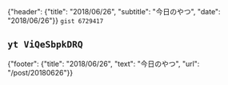 {"header": {"title": "2018/06/26", "subtitle": "今日のやつ", "date": "2018/06/26"}}
```gist 6729417```

```yt ViQeSbpkDRQ```
---
{"footer": {"title": "2018/06/26", "text": "今日のやつ", "url": "/post/20180626"}}